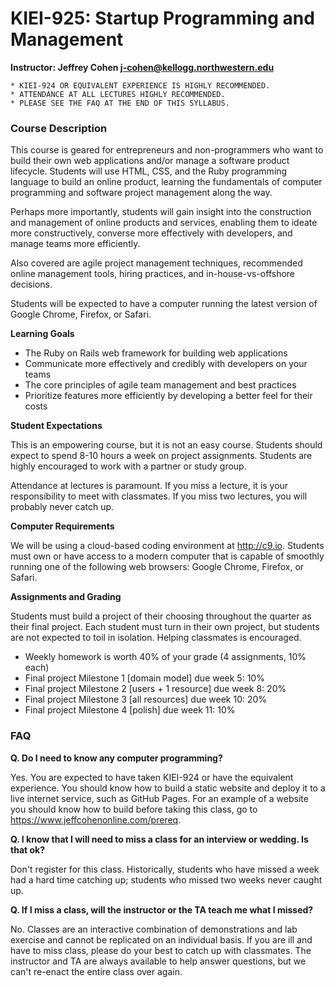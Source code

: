 # KIEI-925: Startup Programming and Management**Instructor: Jeffrey Cohen j-cohen@kellogg.northwestern.edu**```* KIEI-924 OR EQUIVALENT EXPERIENCE IS HIGHLY RECOMMENDED.   * ATTENDANCE AT ALL LECTURES HIGHLY RECOMMENDED.* PLEASE SEE THE FAQ AT THE END OF THIS SYLLABUS.```### Course DescriptionThis course is geared for entrepreneurs and non-programmers who want to build their own web applications and/or manage a software product lifecycle. Students will use HTML, CSS, and the Ruby programming language to build an online product, learning the fundamentals of computer programming and software project management along the way.Perhaps more importantly, students will gain insight into the construction and management of online products and services, enabling them to ideate more constructively, converse more effectively with developers, and manage teams more efficiently.Also covered are agile project management techniques, recommended online management tools, hiring practices, and in-house-vs-offshore decisions.Students will be expected to have a computer running the latest version of Google Chrome, Firefox, or Safari.__Learning Goals__* The Ruby on Rails web framework for building web applications* Communicate more effectively and credibly with developers on your teams* The core principles of agile team management and best practices* Prioritize features more efficiently by developing a better feel for their costs
__Student Expectations__This is an empowering course, but it is not an easy course. Students should expect to spend 8-10 hours a week on project assignments. Students are highly encouraged to work with a partner or study group.Attendance at lectures is paramount. If you miss a lecture, it is your responsibility to meet with classmates. If you miss two lectures, you will probably never catch up.__Computer Requirements__We will be using a cloud-based coding environment at http://c9.io. Students must own or haveaccess to a modern computer that is capable of smoothly running one of the following web browsers: Google Chrome, Firefox, or Safari.__Assignments and Grading__Students must build a project of their choosing throughout the quarter as their final project. Each student must turn in their own project, but students are not expected to toil in isolation.  Helping classmates is encouraged.  * Weekly homework is worth 40% of your grade (4 assignments, 10% each)* Final project Milestone 1 [domain model]        due week 5:  10%* Final project Milestone 2 [users + 1 resource]  due week 8:  20%* Final project Milestone 3 [all resources]      due week 10:  20%* Final project Milestone 4 [polish]             due week 11:  10%### FAQ**Q. Do I need to know any computer programming?**Yes. You are expected to have taken KIEI-924 or have the equivalent experience. You should know how to build a static website and deploy it to a live internet service, such as GitHub Pages. For an example of a website you should know how to build before taking this class, go to https://www.jeffcohenonline.com/prereq.**Q. I know that I will need to miss a class for an interview or wedding. Is that ok?**Don't register for this class. Historically, students who have missed a week had a hard time catching up; students who missed two weeks never caught up.**Q. If I miss a class, will the instructor or the TA teach me what I missed?**No. Classes are an interactive combination of demonstrations and lab exercise and cannot be replicated on an individual basis. If you are ill and have to miss class, please do your best to catch up with classmates. The instructor and TA are always available to help answer questions, but we can't re-enact the entire class over again.